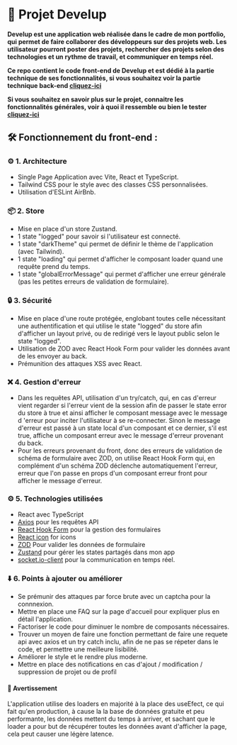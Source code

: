 # 🌟 Projet Develup

**Develup est une application web réalisée dans le cadre de mon portfolio, qui permet de faire collaborer des développeurs sur des projets web. Les utilisateur pourront poster des projets, rechercher des projets selon des technologies et un rythme de travail, et communiquer en temps réel.**

**Ce repo contient le code front-end de Develup et est dédié à la partie technique de ses fonctionnalités, si vous souhaitez voir la partie technique back-end [cliquez-ici](https://github.com/PeterLeSouchu/Develup-back)**

**Si vous souhaitez en savoir plus sur le projet, connaitre les fonctionnalités générales, voir à quoi il ressemble ou bien le tester [cliquez-ici](https://github.com/PeterLeSouchu/Develup-front)**

## 🛠️ Fonctionnement du front-end :

### ⚙️ 1. Architecture

- Single Page Application avec Vite, React et TypeScript.
- Tailwind CSS pour le style avec des classes CSS personnalisées.
- Utilisation d'ESLint AirBnb.

### 📦 2. Store

- Mise en place d'un store Zustand.
- 1 state "logged" pour savoir si l'utilisateur est connecté.
- 1 state "darkTheme" qui permet de définir le thème de l'application (avec Tailwind).
- 1 state "loading" qui permet d'afficher le composant loader quand une requête prend du temps.
- 1 state "globalErrorMessage" qui permet d'afficher une erreur générale (pas les petites erreurs de validation de formulaire).

### 🔒 3. Sécurité

- Mise en place d'une route protégée, englobant toutes celle nécessitant une authentification et qui utilise le state "logged" du store afin d'afficher un layout privé, ou de redirigé vers le layout public selon le state "logged".
- Utilisation de ZOD avec React Hook Form pour valider les données avant de les envoyer au back.
- Prémunition des attaques XSS avec React.

### ❌ 4. Gestion d'erreur

- Dans les requêtes API, utilisation d'un try/catch, qui, en cas d'erreur vient regarder si l'erreur vient de la session afin de passer le state error du store à true et ainsi afficher le composant message avec le message d 'erreur pour inciter l'utilisateur à se re-connecter. Sinon le message d'erreur est passé à un state local d'un composant et ce dernier, s'il est true, affiche un composant erreur avec le message d'erreur provenant du back.
- Pour les erreurs provenant du front, donc des erreurs de validation de schéma de formulaire avec ZOD, on utilise React Hook Form qui, en complément d'un schéma ZOD déclenche automatiquement l'erreur, erreur que l'on passe en props d'un composant erreur front pour afficher le message d'erreur.

### ⚙️ 5. Technologies utilisées

- React avec TypeScript
- [Axios](https://www.npmjs.com/package/axios) pour les requêtes API
- [React Hook Form](https://www.npmjs.com/package/react-hook-form) pour la gestion des formulaires
- [React icon](https://react-icons.github.io/react-icons/) for icons
- [ZOD](https://www.npmjs.com/package/zod) Pour valider les données de formulaire
- [Zustand](https://www.npmjs.com/package/zustand) pour gérer les states partagés dans mon app
- [socket.io-client](https://socket.io/docs/v4/client-initialization/) pour la communication en temps réel.

### ⬇️ 6. Points à ajouter ou améliorer

- Se prémunir des attaques par force brute avec un captcha pour la connnexion.
- Mettre en place une FAQ sur la page d'accueil pour expliquer plus en détail l'application.
- Factoriser le code pour diminuer le nombre de composants nécessaires.
- Trouver un moyen de faire une fonction permettant de faire une requete api avec axios et un try catch inclu, afin de ne pas se répeter dans le code, et permettre une meilleure lisibilité.
- Améliorer le style et le rendre plus moderne.
- Mettre en place des notifications en cas d'ajout / modification / suppression de projet ou de profil

#### 🚨 Avertissement

L'application utilise des loaders en majorité à la place des useEfect, ce qui fait qu'en production, à cause la la base de données gratuite et peu performante, les données mettent du temps à arriver, et sachant que le loader a pour but de récupérer toutes les données avant d'afficher la page, cela peut causer une légère latence.
